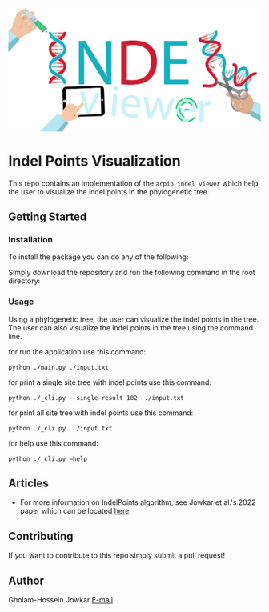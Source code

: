 ![Tux, the Indelviewer mascot](./docs/icons/indelViewer%20logo.jpg)

# Indel Points Visualization

This repo contains an implementation of the `arpip indel viewer` which help the user to visualize the indel points in the phylogenetic tree. 

## Getting Started

### Installation
To install the package you can do any of the following:

Simply download the repository and run the following command in the root directory:

### Usage
Using a phylogenetic tree, the user can visualize the indel points in the tree. The user can also visualize the indel points in the tree using the command line.

for run the application use this command:

```console
python ./main.py ./input.txt
```

for print a single site tree with indel points use this command:
```console
python ./_cli.py --single-result 102  ./input.txt
```

for print all site tree with indel points use this command:

```console
python ./_cli.py  ./input.txt             
```

for help use this command:

```console
python ./_cli.py —help
```

## Articles
* For more information on IndelPoints algorithm, see Jowkar et al.'s 2022 paper
which can be located [here](https://academic.oup.com/sysbio/advance-article/doi/10.1093/sysbio/syac050/6648472).


## Contributing
If you want to contribute to this repo simply submit a pull request!


## Author
Gholam-Hossein Jowkar [E-mail](jowk@zhaw.ch)
